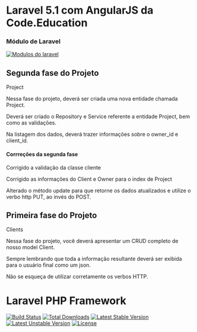 # Laravel 5.1 com AngularJS da Code.Education
### Módulo de Laravel

[![Modulos do laravel](http://sites.code.education/wp-content/uploads/2015/06/prog-laravel1.png)](sites.code.education/laravel-com-angularjs/)

## Segunda fase do Projeto


Project

Nessa fase do projeto, deverá ser criada uma nova entidade chamada Project.

Deverá ser criado o Repository e Service referente a entidade Project, bem como as validações.

Na listagem dos dados, deverá trazer informações sobre o owner_id e client_id.



#### Corrreções da segunda fase
Corrigido a validação da classe cliente

Corrigido as informações do Client e Owner para o index de Project

Alterado o método update para que retorne os dados atualizados e utilize o verbo http PUT, ao invés do POST.


## 

## Primeira fase do Projeto


Clients

Nessa fase do projeto, você deverá apresentar um CRUD completo de nosso model Client.

Sempre lembrando que toda a informação resultante deverá ser exibida para o usuário final como um json.

Não se esqueça de utilizar corretamente os verbos HTTP.


# Laravel PHP Framework

[![Build Status](https://travis-ci.org/laravel/framework.svg)](https://travis-ci.org/laravel/framework)
[![Total Downloads](https://poser.pugx.org/laravel/framework/d/total.svg)](https://packagist.org/packages/laravel/framework)
[![Latest Stable Version](https://poser.pugx.org/laravel/framework/v/stable.svg)](https://packagist.org/packages/laravel/framework)
[![Latest Unstable Version](https://poser.pugx.org/laravel/framework/v/unstable.svg)](https://packagist.org/packages/laravel/framework)
[![License](https://poser.pugx.org/laravel/framework/license.svg)](https://packagist.org/packages/laravel/framework)
